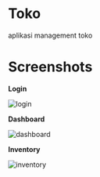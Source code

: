 # Toko
aplikasi management toko

# Screenshots

**Login**

![login](https://user-images.githubusercontent.com/61179346/109739452-936c6500-7c04-11eb-8c2b-f857f143de8c.png)


**Dashboard**

![dashboard](https://user-images.githubusercontent.com/61179346/109739459-99624600-7c04-11eb-8c9f-36fbc83aa767.png)


**Inventory**

![inventory](https://user-images.githubusercontent.com/61179346/109739472-9d8e6380-7c04-11eb-9f09-fe6c197573f8.png)

